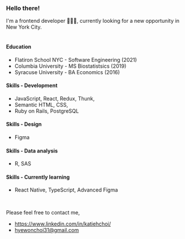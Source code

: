 ### Hello there!

I'm a frontend developer 👩🏻‍💻, currently looking for a new opportunity in New York City.
<br>
<br>
#### Education
- Flatiron School NYC - Software Engineering (2021)
- Columbia University - MS Biostatistsics (2019)
- Syracuse University - BA Economics (2016)
#### Skills - Development
- JavaScript, React, Redux, Thunk,
- Semantic HTML, CSS,
- Ruby on Rails, PostgreSQL
#### Skills - Design
- Figma
#### Skills - Data analysis
- R, SAS
#### Skills - Currently learning
- React Native, TypeScript, Advanced Figma

<br>

Please feel free to contact me,
- https://www.linkedin.com/in/katiehchoi/
- hyewonchoi31@gmail.com

<!--
**katiehyewonchoi/katiehyewonchoi** is a ✨ _special_ ✨ repository because its `README.md` (this file) appears on your GitHub profile.

Here are some ideas to get you started:

- 🔭 I’m currently working on ...
- 🌱 I’m currently learning ...
- 👯 I’m looking to collaborate on ...
- 🤔 I’m looking for help with ...
- 💬 Ask me about ...
- 📫 How to reach me: ...
- 😄 Pronouns: ...
- ⚡ Fun fact: ...
-->
